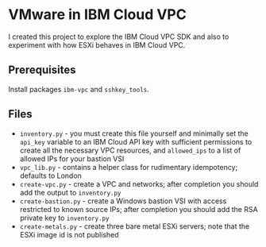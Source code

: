 # VMware in IBM Cloud VPC

I created this project to explore the IBM Cloud VPC SDK and also to experiment with how ESXi behaves in IBM Cloud VPC.

## Prerequisites
Install packages `ibm-vpc` and `sshkey_tools`.

## Files
- `inventory.py` - you must create this file yourself and minimally set the `api_key` variable to an IBM Cloud API key with sufficient permissions to create all the necessary VPC resources, and `allowed_ips` to a list of allowed IPs for your bastion VSI
- `vpc_lib.py` - contains a helper class for rudimentary idempotency; defaults to London
- `create-vpc.py` - create a VPC and networks; after completion you should add the output to `inventory.py`
- `create-bastion.py` - create a Windows bastion VSI with access restricted to known source IPs; after completion you should add the RSA private key to `inventory.py`
- `create-metals.py` - create three bare metal ESXi servers; note that the ESXi image id is not published

